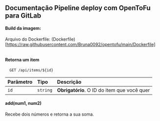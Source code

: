 ## Documentação Pipeline deploy com OpenToFu para GitLab

#### Build da imagem:

Arquivo do Dockerfile: (Dockerfile)[https://raw.githubusercontent.com/Bruna0092/opentofu/main/Dockerfile]
```docker build opentofu:versao .
```

#### Retorna um item

```http
  GET /api/items/${id}
```

| Parâmetro   | Tipo       | Descrição                                   |
| :---------- | :--------- | :------------------------------------------ |
| `id`      | `string` | **Obrigatório**. O ID do item que você quer |

#### add(num1, num2)

Recebe dois números e retorna a sua soma.
